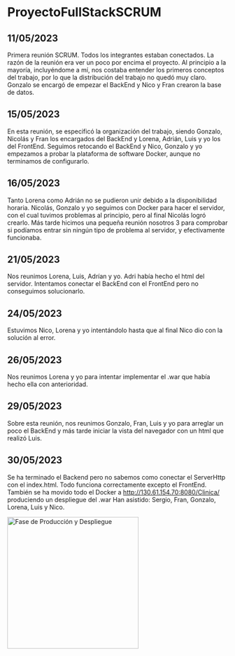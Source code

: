 # ProyectoFullStackSCRUM

## 11/05/2023
Primera reunión SCRUM. Todos los integrantes estaban conectados. La razón de la reunión era ver un poco por encima el proyecto. Al principio a la mayoría, incluyéndome a mí, nos costaba entender los primeros conceptos del trabajo, por lo que la distribución del trabajo no quedó muy claro. Gonzalo se encargó de empezar el BackEnd y Nico y Fran crearon la base de datos.

## 15/05/2023
En esta reunión, se especificó la organización del trabajo, siendo Gonzalo, Nicolás y Fran los encargados del BackEnd y Lorena, Adrián, Luis y yo los del FrontEnd. Seguimos retocando el BackEnd y Nico, Gonzalo y yo empezamos a probar la plataforma de software Docker, aunque no terminamos de configurarlo. 

## 16/05/2023
Tanto Lorena como Adrián no se pudieron unir debido a la disponibilidad horaria. Nicolás, Gonzalo y yo seguimos con Docker para hacer el servidor, con el cual tuvimos problemas al principio, pero al final Nicolás logró crearlo. Más tarde hicimos una pequeña reunión nosotros 3 para comprobar si podíamos entrar sin ningún tipo de problema al servidor, y efectivamente funcionaba.

## 21/05/2023
Nos reunimos Lorena, Luis, Adrían y yo. Adri había hecho el html del servidor. Intentamos conectar el BackEnd con el FrontEnd pero no conseguimos solucionarlo.

## 24/05/2023
Estuvimos Nico, Lorena y yo intentándolo hasta que al final Nico dio con la solución al error.

## 26/05/2023
Nos reunimos Lorena y yo para intentar implementar el .war que había hecho ella con anterioridad.

## 29/05/2023
Sobre esta reunión, nos reunimos Gonzalo, Fran, Luis y yo para arreglar un poco el BackEnd y más tarde iniciar la vista del navegador con un html que realizó Luis.

## 30/05/2023
Se ha terminado el Backend pero no sabemos como conectar el ServerHttp con el index.html. Todo funciona correctamente excepto el FrontEnd. También se ha movido todo el Docker a http://130.61.154.70:8080/Clinica/ produciendo un despliegue del .war
Han asistido: Sergio, Fran, Gonzalo, Lorena, Luis y Nico.

<img src="https://cdn.discordapp.com/attachments/1107803866789056672/1113246639856037908/collage.png" alt="Fase de Producción y Despliegue" width="300">
